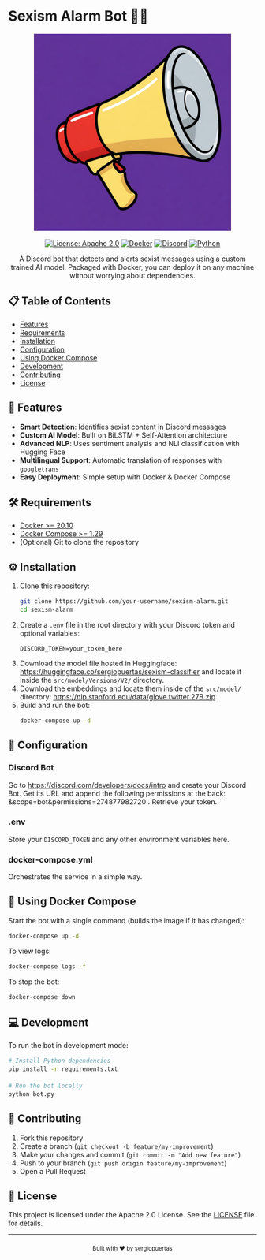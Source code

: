 # Sexism Alarm Bot 🤖🚨
<div align="center">

<img src="logo.jpeg" alt="Sexism Alarm Bot" width="400" />

[![License: Apache 2.0](https://img.shields.io/badge/license-Apache%202.0-blue?style=flat-square)]((https://www.apache.org/licenses/LICENSE-2.0))
[![Docker](https://img.shields.io/badge/docker-%230db7ed.svg?style=flat&logo=docker&logoColor=white)](https://www.docker.com/)
[![Discord](https://img.shields.io/badge/Discord-%235865F2.svg?style=flat&logo=discord&logoColor=white)](https://discord.com/)
[![Python](https://img.shields.io/badge/python-3.11-blue.svg)](https://www.python.org/)
</div>

<div align="center">
A Discord bot that detects and alerts sexist messages using a custom trained AI model. 
Packaged with Docker, you can deploy it on any machine without worrying about dependencies.
</div>

## 📋 Table of Contents
- [Features](#-features)
- [Requirements](#-requirements)
- [Installation](#-installation)
- [Configuration](#-configuration)
- [Using Docker Compose](#-using-docker-compose)
- [Development](#-development)
- [Contributing](#-contributing)
- [License](#-license)

## 🚀 Features

- **Smart Detection**: Identifies sexist content in Discord messages
- **Custom AI Model**: Built on BiLSTM + Self-Attention architecture
- **Advanced NLP**: Uses sentiment analysis and NLI classification with Hugging Face
- **Multilingual Support**: Automatic translation of responses with `googletrans`
- **Easy Deployment**: Simple setup with Docker & Docker Compose

## 🛠️ Requirements

- [Docker >= 20.10](https://docs.docker.com/get-docker/)
- [Docker Compose >= 1.29](https://docs.docker.com/compose/install/)
- (Optional) Git to clone the repository

## ⚙️ Installation

1. Clone this repository:
   ```bash
   git clone https://github.com/your-username/sexism-alarm.git
   cd sexism-alarm
   ```
2. Create a `.env` file in the root directory with your Discord token and optional variables:
   ```
   DISCORD_TOKEN=your_token_here
   ```
3. Download the model file hosted in Huggingface: https://huggingface.co/sergiopuertas/sexism-classifier
   and locate it inside the `src/model/Versions/V2/` directory.
5. Download the embeddings and locate them inside of the `src/model/` directory: 
   https://nlp.stanford.edu/data/glove.twitter.27B.zip
7. Build and run the bot:
   ```bash
   docker-compose up -d
   ```

## 📝 Configuration

### Discord Bot
Go to https://discord.com/developers/docs/intro and create your Discord Bot.
Get its URL and append the following permissions at the back: &scope=bot&permissions=274877982720 .
Retrieve your token.

### .env
Store your `DISCORD_TOKEN` and any other environment variables here.

### docker-compose.yml
Orchestrates the service in a simple way.

## 🐳 Using Docker Compose

Start the bot with a single command (builds the image if it has changed):

```bash
docker-compose up -d
```

To view logs:
```bash
docker-compose logs -f
```

To stop the bot:
```bash
docker-compose down
```

## 💻 Development

To run the bot in development mode:

```bash
# Install Python dependencies
pip install -r requirements.txt

# Run the bot locally
python bot.py
```

## 🤝 Contributing

1. Fork this repository
2. Create a branch (`git checkout -b feature/my-improvement`)
3. Make your changes and commit (`git commit -m "Add new feature"`)
4. Push to your branch (`git push origin feature/my-improvement`)
5. Open a Pull Request

## 📄 License

This project is licensed under the Apache 2.0 License. See the [LICENSE](LICENSE) file for details.

---

<div align="center">
  <sub>Built with ❤️ by sergiopuertas</sub>
</div>
